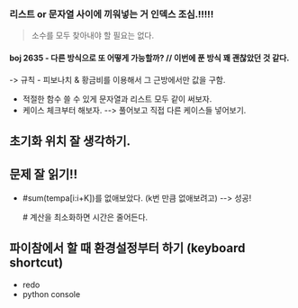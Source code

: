 ### 리스트 or 문자열 사이에 끼워넣는 거 인덱스 조심.!!!!!



> 소수를 모두 찾아내야 할 필요는 없다.





#### boj 2635 - 다른 방식으로 또 어떻게 가능할까? // 이번에 푼 방식 꽤 괜찮았던 것 같다.

-> 규칙 - 피보나치 & 황금비를 이용해서 그 근방에서만 값을 구함.



* 적절한 함수 쓸 수 있게 문자열과 리스트 모두 같이 써보자.
* 케이스 체크부터 해보자.
  --> 풀어보고 직접 다른 케이스들 넣어보기.



## 초기화 위치 잘 생각하기.

## 문제 잘 읽기!!



* #sum(tempa[i:i+K])를 없애보았다. (k번 만큼 없애보려고) --> 성공!

  \# 계산을 최소화하면 시간은 줄어든다.



## 파이참에서 할 때 환경설정부터 하기 (keyboard shortcut)

- redo
- python console